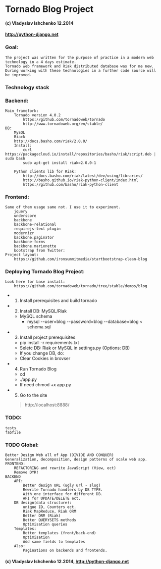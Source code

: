 # Tornado Blog Project

#### (c) Vladyslav Ishchenko 12.2014
#### http://python-django.net


### Goal:
	The project was written for the purpose of practice in a modern web technology in a 4 days estimate.
	Tornado web framework and Riak distributed database was for me new.
	During working with these technologies in a further code source will be improved.

### Technology stack

### Backend:
    Main framefork:
    	Tornado version 4.0.2
			https://github.com/tornadoweb/tornado
			http://www.tornadoweb.org/en/stable/
	DB:
		MySQL
		Riack
		http://docs.basho.com/riak/2.0.0/
		Install:
			curl https://packagecloud.io/install/repositories/basho/riak/script.deb | sudo bash
			sudo apt-get install riak=2.0.0-1
	
		Python clients lib for Riak:
			http://docs.basho.com/riak/latest/dev/using/libraries/
			http://basho.github.io/riak-python-client/index.html
			https://github.com/basho/riak-python-client

### Frontend:
	Same of them usage same not. I use it to experiment.
		jquery
		underscore
		backbone
        backbone-relational
		requirejs-text plugin
        modernizr
		backbone.paginator
		backbone-forms
		backbone.marionette
		bootstrap from Twitter:
	Project layout:
		https://github.com/ironsummitmedia/startbootstrap-clean-blog

### Deploying Tornado Blog Project:

	Look here for base install:
		https://github.com/tornadoweb/tornado/tree/stable/demos/blog

* 1. Install prerequisites and build tornado
* 2. Install DB: MySQL/Riak
	* MySQL schema
		* mysql --user=blog --password=blog --database=blog < schema.sql
* 3. Install project prerequisites
	* pip install -r requirements.txt
	* Seletc DB: Riak or MySQL in settings.py (Options: DB)
	* If you change DB, do:
	* Clear Cookies in brovser
* 4. Run Tornado Blog
	* cd
	* ./app.py
	* If need chmod +x app.py
* 5. Go to the site
   > http://localhost:8888/

### TODO:
	tests
	fabfile

### TODO Global:
	Better Design Web all of App (DIVIDE AND CONQUER)
	Generalization, decomposition, design patterns of scale web app.
	FRONTEND:
		REFACTORING and rewrite JavaScript (View, ect)
		Remove DYR!
	BACKEND
		API:
			Better design URL (ugly url - slug)
			Rewrite Tornado handlers by DB TYPE.
			With one interface for different DB.
			API for UPDATE/DELETE ect.
		DB design(data structure):
			unique ID, Counters ect.
			Riak MapReduce, Riak ORM
			Better ORM (Riak)
			Better QUERYSETS methods
			Optimisation queries
		Templates:
			Better templates (front/back-end)
			Optimisation
			Add same fields to templates
		Also:
 			Paginations on backends and frontends.

#### (c) Vladyslav Ishchenko 12.2014, http://python-django.net